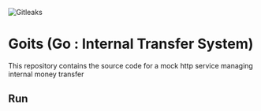 ![Gitleaks](https://github.com/dirdr/goits/actions/workflows/gitleaks.yaml/badge.svg)

# Goits (Go : Internal Transfer System)

This repository contains the source code for a mock http service managing internal money transfer

## Run
